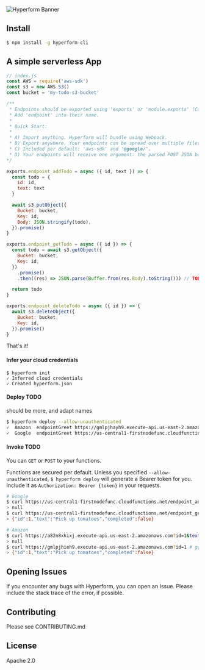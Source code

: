![Hyperform Banner](https://github.com/qngapparat/hyperform/blob/master/hyperform-banner.png)

## Install

```sh
$ npm install -g hyperform-cli
```

## A simple serverless App

```js
// index.js
const AWS = require('aws-sdk')
const s3 = new AWS.S3()
const bucket = 'my-todo-s3-bucket'

/**
 * Endpoints should be exported using 'exports' or 'module.exports' (CommonJS)
 * Add 'endpoint' into their name.
 * 
 * Quick Start:
 * 
 * A) Import anything. Hyperform will bundle using Webpack.
 * B) Export anywhere. Your endpoints can be spread over multiple files.
 * C) Included per default: 'aws-sdk' and '@google/'.
 * D) Your endpoints will receive one argument: the parsed POST JSON body, or the GET query string
*/

exports.endpoint_addTodo = async ({ id, text }) => {
  const todo = {
    id: id,
    text: text
  }

  await s3.putObject({
    Bucket: bucket,
    Key: id,
    Body: JSON.stringify(todo),
  }).promise()
}

exports.endpoint_getTodo = async ({ id }) => {
  const todo = await s3.getObject({
    Bucket: bucket,
    Key: id,
  })
    .promise()
    .then((res) => JSON.parse(Buffer.from(res.Body).toString())) // TODO

  return todo
}

exports.endpoint_deleteTodo = async ({ id }) => {
  await s3.deleteObject({
    Bucket: bucket,
    Key: id,
  }).promise()
}

```

That's it!

#### Infer your cloud credentials
```
$ hyperform init
✓ Inferred cloud credentials
✓ Created hyperform.json
```

#### Deploy TODO

should be more, and adapt names

```sh 
$ hyperform deploy --allow-unauthenticated
✓  Amazon  endpointGreet https://gmlpjhayh9.execute-api.us-east-2.amazonaws.com
✓  Google  endpointGreet https://us-central1-firstnodefunc.cloudfunctions.net/endpointGreet
```

#### Invoke TODO

You can `GET` or `POST` to your functions. 

Functions are secured per default. Unless you specified `--allow-unauthenticated`, `$ hyperform deploy` will generate a Bearer token for you. Include it as `Authorization: Bearer {token}` in your requests.

```sh
# Google
$ curl https://us-central1-firstnodefunc.cloudfunctions.net/endpoint_addTodo?id=1&text=Pick%20up%tomatoes
> null
$ curl https://us-central1-firstnodefunc.cloudfunctions.net/endpoint_getTodo?id=1
> {"id":1,"text":"Pick up tomatoes","completed":false}

# Amazon
$ curl https://a82n8xkixj.execute-api.us-east-2.amazonaws.com?id=1&text=Pick%20up%tomatoes # addTodo
> null
$ curl https://gmlpjhieh9.execute-api.us-east-2.amazonaws.com?id=1 # getTodo
> {"id":1,"text":"Pick up tomatoes","completed":false}
```

## Opening Issues

If you encounter any bugs with Hyperform, you can open an Issue. Please include the stack trace of the error, if possible.

## Contributing

Please see CONTRIBUTING.md

## License

Apache 2.0